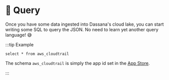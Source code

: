 # 🔎 Query

Once you have some data ingested into Dassana's cloud lake, you can start writing some SQL to query the JSON. No need to learn yet another query language! 😅

:::tip Example

```
select * from aws_cloudtrail
```

The schema `aws_cloudtrail` is simply the app id set in the [App Store](../app-store/intro).

:::
